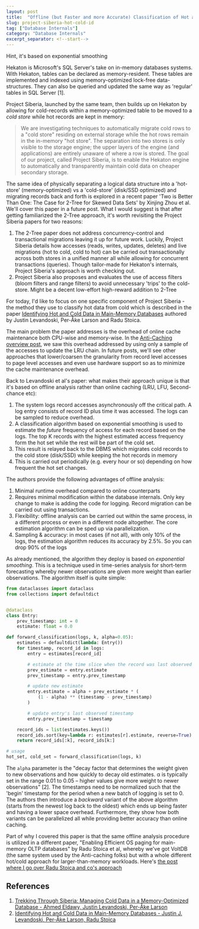 ```yaml
---
layout: post
title:  "Offline (but Faster and more Accurate) Classification of Hot and Cold Data "
slug: project-siberia-hot-cold-id
tag: ["Database Internals"]
category: "Database Internals"
excerpt_separator: <!--start-->
---
```


Hint, it's based on exponential smoothing

<!--start-->

Hekaton is Microsoft's SQL Server's take on in-memory databases systems. With
Hekaton, tables can be declared as memory-resident. These tables are implemented
and indexed using memory-optimized lock-free data-structures. They can also be
queried and updated the same way as 'regular' tables in SQL Server [1].

Project Siberia, launched by the same team, then builds up on Hekaton by
allowing for cold-records within a memory-optimized table to be moved to a _cold
store_ while hot records are kept in memory:

> We are investigating techniques to automatically migrate cold rows to a "cold
> store" residing on external storage while the hot rows remain in the in-memory
> "hot store". The separation into two stores is only visible to the storage
> engine; the upper layers of the engine (and applications) are entirely unaware
> of where a row is stored. The goal of our project, called Project Siberia, is
> to enable the Hekaton engine to automatically and transparently maintain cold
> data on cheaper secondary storage.

The same idea of physically separating a logical data structure into a
'hot-store' (memory-optimized) vs a 'cold-store' (disk/SSD optimized) and
migrating records back and forth is explored in a recent paper 'Two is Better
Than One: The Case for 2-Tree for Skewed Data Sets' by Xinjing Zhou et al. We'll
cover this paper in a future post. What I would suggest is that after getting
familiarized the 2-Tree approach, it's worth revisiting the Project Siberia
papers for two reasons:

1. The 2-Tree paper does not address concurrency-control and transactional
   migrations leaving it up for future work. Luckily, Project Siberia details
   how accesses (reads, writes, updates, deletes) and live migrations (hot to
   cold, cold to hot) can be carried out transactionally across both stores in a
   unified manner all while allowing for concurrent transactions (queries).
   Though tailor-made for Hekaton's internals, Project Siberia's approach is
   worth checking out.
2. Project Siberia also proposes and evaluates the use of access filters (bloom
   filters and range filters) to avoid unnecessary 'trips' to the cold-store.
   Might be a decent low-effort high-reward addition to 2-Tree

For today, I'd like to focus on one specific component of Project Siberia - the
method they use to classify hot data from cold which is described in the paper
[Identifying Hot and Cold Data in Main-Memory Databases](https://www.microsoft.com/en-us/research/wp-content/uploads/2013/04/ColdDataClassification-icde2013-cr.pdf)
authored by Justin Levandoski, Per-Åke Larson and Radu Stoica.

The main problem the paper addresses is the overhead of online cache maintenance
both CPU-wise and memory-wise. In the
[Anti-Caching overview post](/blog/anti-caching), we saw this overhead addressed
by using only a sample of the accesses to update the LRU chain. In future posts,
we'll see other approaches that lower/coarsen the granularity from record level
accesses to page level accesses and even use hardware support so as to minimize
the cache maintenance overhead.

Back to Levandoski et al's paper: what makes their approach unique is that it's
based on offline analysis rather than online caching (LRU, LFU, Second-chance
etc):

1. The system logs record accesses asynchronously off the critical path. A log
   entry consists of record ID plus time it was accessed. The logs can be
   sampled to reduce overhead.
2. A classification algorithm based on exponential smoothing is used to estimate
   the _future_ frequency of access for each record based on the logs. The top K
   records with the highest estimated access frequency form the hot set while
   the rest will be part of the cold set.
3. This result is relayed back to the DBMS which migrates cold records to the
   cold store (disk/SSD) while keeping the hot records in memory
4. This is carried out periodically (e.g. every hour or so) depending on how
   frequent the hot set changes.

The authors provide the following advantages of offline analysis:

1. Minimal runtime overhead compared to online counterparts
2. Requires minimal modification within the database internals. Only key change
   to make is adding the code for logging. Record migration can be carried out
   using transactions.
3. Flexibility: offline analysis can be carried out within the same process, in
   a different process or even in a different node altogether. The core
   estimation algorithm can be sped up via parallelization.
4. Sampling & accuracy: in most cases (if not all), with only 10% of the logs,
   the estimation algorithm reduces its accuracy by 2.5%. So you can drop 90% of
   the logs

As already mentioned, the algorithm they deploy is based on _exponential
smoothing_. This is a technique used in time-series analysis for short-term
forecasting whereby newer observations are given more weight than earlier
observations. The algorithm itself is quite simple:

```python
from dataclasses import dataclass
from collections import defaultdict


@dataclass
class Entry:
    prev_timestamp: int = 0
    estimate: float = 0.0

def forward_classification(logs, k, alpha=0.05):
    estimates = defaultdict(lambda: Entry())
    for timestamp, record_id in logs:
        entry = estimates[record_id]

        # estimate at the time slice when the record was last observed
        prev_estimate = entry.estimate
        prev_timestamp = entry.prev_timestamp

        # update new estimate
        entry.estimate = alpha + prev_estimate * (
            (1 - alpha) ** (timestamp - prev_timestamp)
        )

        # update entry's last observed timestamp
        entry.prev_timestamp = timestamp

    record_ids = list(estimates.keys())
    record_ids.sort(key=lambda r: estimates[r].estimate, reverse=True)
    return record_ids[:k], record_ids[k:]

# usage
hot_set, cold_set = forward_classification(logs, k)
```

The `alpha` parameter is the "decay factor that determines the weight given to
new observations and how quickly to decay old estimates. α is typically set in
the range 0.01 to 0.05 – higher values give more weight to newer observations"
[2]. The timestamps need to be normalized such that the 'begin' timestamp for
the period when a new batch of logging is set to 0. The authors then introduce a
_backward_ variant of the above algorithm (starts from the newest log back to
the oldest) which ends up being faster and having a lower space overhead.
Furthermore, they show how both variants can be parallelized all while providing
better accuracy than online caching.

Part of why I covered this paper is that the same offline analysis procedure is
utilized in a different paper, "Enabling Efficient OS paging for main-memory
OLTP databases" by Radu Stoica et al, whereby we've got VoltDB (the same system
used by the Anti-caching folks) but with a whole different hot/cold approach for
larger-than-memory workloads. Here's
[the post where I go over Radu Stoica and co's approach](/blog/efficient-os-paging-hot-cold-db)

## References

1. [Trekking Through Siberia: Managing Cold Data in a
   Memory-Optimized Database - Ahmed Eldawy, Justin Levandoski, Per-Åke Larson](https://www.microsoft.com/en-us/research/publication/trekking-through-siberia-managing-cold-data-in-a-memory-optimized-database/)
2. [Identifying Hot and Cold Data in Main-Memory Databases - Justin J. Levandoski, Per-Åke Larson, Radu Stoica](https://www.microsoft.com/en-us/research/wp-content/uploads/2013/04/ColdDataClassification-icde2013-cr.pdf)
